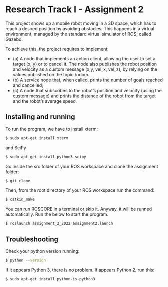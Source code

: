 Research Track I - Assignment 2
================================

This project shows up a mobile robot moving in a 3D space, which has to reach a desired position by avoiding obstacles. This happens in a virtual environment, managed by the standard virtual simulator of ROS, called Gazebo.

To achieve this, the project requires to implement:
- (a) A node that implements an action client, allowing the user to set a target (x, y) or to cancel it. The node also publishes the robot position and velocity as a custom message (x,y, vel_x, vel_z), by relying on the values published on the topic /odom.
- (b) A service node that, when called, prints the number of goals reached and cancelled;
- (c) A node that subscribes to the robot’s position and velocity (using the custom message) and prints the distance of the robot from the target and the robot’s average speed.

Installing and running
----------------------
To run the program, we have to install xterm:
```bash
$ sudo apt-get install xterm
```
and SciPy
```bash
$ sudo apt-get install python3-scipy
```
Go inside the src folder of your ROS workspace and clone the assignment folder:
```bash
$ git clone
```
Then, from the root directory of your ROS workspace run the command:
```bash
$ catkin_make
```
You can run ROSCORE in a terminal or skip it. Anyway, it will be runned automatically. Run the below to start the program.
```bash
$ roslaunch assignment_2_2022 assignment2.launch
```

## Troubleshooting
Check your python version running:
```bash
$ python --version
```
If it appears Python 3, there is no problem. If appears Python 2, run this:
```bash
$ sudo apt-get install python-is-python3
```


